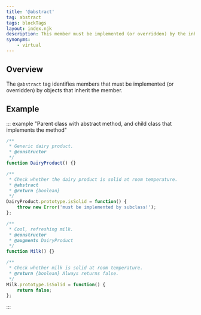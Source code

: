 ```yaml
---
title: '@abstract'
tag: abstract
tags: blockTags
layout: index.njk
description: This member must be implemented (or overridden) by the inheritor.
synonyms:
    - virtual
---
```


## Overview

The `@abstract` tag identifies members that must be implemented (or overridden) by objects that
inherit the member.

## Example

::: example "Parent class with abstract method, and child class that implements the method"

```js
/**
 * Generic dairy product.
 * @constructor
 */
function DairyProduct() {}

/**
 * Check whether the dairy product is solid at room temperature.
 * @abstract
 * @return {boolean}
 */
DairyProduct.prototype.isSolid = function() {
    throw new Error('must be implemented by subclass!');
};

/**
 * Cool, refreshing milk.
 * @constructor
 * @augments DairyProduct
 */
function Milk() {}

/**
 * Check whether milk is solid at room temperature.
 * @return {boolean} Always returns false.
 */
Milk.prototype.isSolid = function() {
    return false;
};
```
:::
